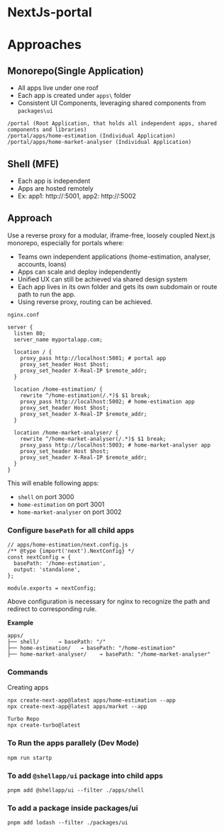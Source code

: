 # NextJs-portal

# Approaches

## Monorepo(Single Application)

- All apps live under one roof
- Each app is created under `apps\` folder
- Consistent UI Components, leveraging shared components from `packages\ui`

```
/portal (Root Application, that holds all independent apps, shared components and libraries)
/portal/apps/home-estimation (Individual Application)
/portal/apps/home-market-analyser (Individual Application)
```

## Shell (MFE)
- Each app is independent
- Apps are hosted remotely
- Ex: app1: http://:5001, app2: http://:5002


## Approach

Use a reverse proxy for a modular, iframe-free, loosely coupled Next.js monorepo, especially for portals where:

- Teams own independent applications (home-estimation, analyser, accounts, loans)
- Apps can scale and deploy independently
- Unified UX can still be achieved via shared design system
- Each app lives in its own folder and gets its own subdomain or route path to run the app.
- Using reverse proxy, routing can be achieved.

`nginx.conf`
```
server {
  listen 80;
  server_name myportalapp.com;

  location / {
    proxy_pass http://localhost:5001; # portal app
    proxy_set_header Host $host;
    proxy_set_header X-Real-IP $remote_addr;
  }

  location /home-estimation/ {
    rewrite ^/home-estimation(/.*)$ $1 break;
    proxy_pass http://localhost:5002; # home-estimation app
    proxy_set_header Host $host;
    proxy_set_header X-Real-IP $remote_addr;
  }

  location /home-market-analyser/ {
    rewrite ^/home-market-analyser(/.*)$ $1 break;
    proxy_pass http://localhost:5003; # home-market-analyser app
    proxy_set_header Host $host;
    proxy_set_header X-Real-IP $remote_addr;
  }
}
```

This will enable following apps:

- `shell` on port 3000
- `home-estimation` on port 3001
- `home-market-analyser` on port 3002

### Configure `basePath` for all child apps
```
// apps/home-estimation/next.config.js
/** @type {import('next').NextConfig} */
const nextConfig = {
  basePath: '/home-estimation',
  output: 'standalone',
};

module.exports = nextConfig;
```
Above configuration is necessary for nginx to recognize the path and redirect to corresponding rule.

**Example**
```
apps/
├── shell/      → basePath: "/"
├── home-estimation/   → basePath: "/home-estimation"
├── home-market-analyser/    → basePath: "/home-market-analyser"

```


### Commands

Creating apps
```
npx create-next-app@latest apps/home-estimation --app
npx create-next-app@latest apps/market --app

Turbo Repo
npx create-turbo@latest

```

### To Run the apps parallely (Dev Mode)
```
npm run startp
```

### To add `@shellapp/ui` package into child apps
```
pnpm add @shellapp/ui --filter ./apps/shell
```

### To add a package inside packages/ui
```
pnpm add lodash --filter ./packages/ui
```